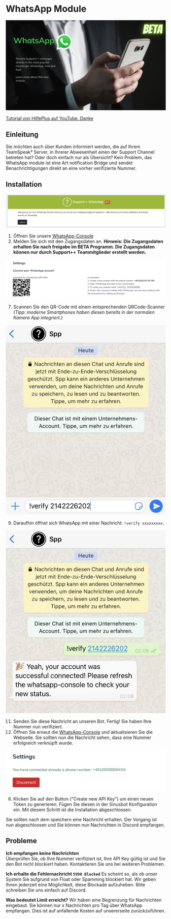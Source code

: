 # WhatsApp Module

![header](../static/whatsapp-banner.png)

<Aside type='info' header='Check out our tutorial'>
<a href="https://www.youtube.com/watch?v=SHaP9wsIxMs">Tutorial von HilfePlus auf YouTube. Danke</a>

</Aside>


## Einleitung

Sie möchten auch über Kunden informiert werden, die auf Ihrem TeamSpeak³
Server, in Ihrerer Abwesenheit einen der Support Channel betreten hat?
Oder doch einfach nur als Übersicht? Kein Problem, das WhatsApp module
ist eine Art notification Bridge und sendet Benachrichtigungen direkt 
an eine vorher verifizierte Nummer.

## Installation

<Aside type='warning' header='⚠️ Um dieses Module nutzen zu können, benötigen Sie einen Account für die closed beta. Sie können sich hier anmelden: https://beta-whatsapp.support-pp.de'>
</Aside>
<Aside type='warning' header='⚠️ Dieses Module ist ab Version 2.7.0 verfügbar.'>
</Aside>

![header-d](../static/c85601fc28324c18bd5038d69a3d9464.png)

1.  Öffnen Sie unsere [WhatsApp-Console](https://whatsapp-console.support-pp.de/)
3.  Melden Sie sich mit den Zugangsdaten an. 
**Hinweis: Die Zugangsdaten erhalten Sie nach freigabe im BETA Programm. Die Zugangsdaten können nur durch Support++ Teammitglieder erstellt werden.**

![header-d](../static/781d8a083b652d122fbb26bdb503cb82.png)

7.  Scannen Sie den QR-Code mit einem entsprechenden QRCode-Scanner *(Tipp: moderne Smartphones haben diesen bereits in der normalen Kamera App integriert.)*

![header-d](../static/d748133e1c50173961ffe6459a36d204.png)

9.  Daraufhin öffnet sich WhatsApp mit einer Nachricht: ```!verify xxxxxxxxx```.

![header-d](../static/bf1c262837b5652d94f953539bfbd944.png)

11.  Senden Sie diese Nachricht an unseren Bot. Fertig! Sie haben Ihre Nummer nun verifiziert.
12.  Öffnen Sie erneut die [WhatsApp-Console](https://whatsapp-console.support-pp.de/) und aktualisieren Sie die Webseite.
    Sie sollten nun die Nachricht sehen, dass eine Nummer erfolgreich verknüpft wurde.
    
![header-d](../static/1a12ef21d719281cc18a58aca18523aa.png)

6. Klicken Sie auf den Button ("Create new API Key") um einen neuen Token zu generieren. Fügen Sie diesen in der Sinusbot Konfiguration ein. 
Mit diesem Schritt ist die Installation abgeschlossen.

Sie sollten nach dem speichern eine Nachricht erhalten. Der Vorgang ist
nun abgeschlossen und Sie können nun Nachrichten in Discord empfangen.

## Probleme

**Ich empfangen keine Nachrichten**  
Überprüfen Sie, ob Ihre Nummer verifiziert ist, Ihre API Key gültig ist und Sie den Bot nicht blockiert haben.
Kontaktieren Sie uns bei weiteren Problemen.

**Ich erhalte die Fehlernachricht `5990 Blocked`**
Es scheint so, als ob unser System Sie aufgrund von Float oder Spamming
blockiert hat. Wir geben Ihnen jederzeit eine Möglichkeit, diese
Blockade aufzuheben. Bitte schreiben Sie uns einfach auf Discord.

**Was bedeutet Limit erreicht?**
Wir haben eine Begrenzung für Nachrichten eingebaut. Sie können nur x Nachrichten pro Tag über WhatsApp empfangen.
Dies ist auf anfallende Kosten auf unsererseite zurückzuführen. 
